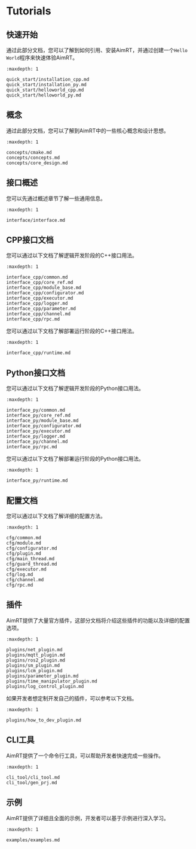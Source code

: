 # Tutorials


## 快速开始

通过此部分文档，您可以了解到如何引用、安装AimRT，并通过创建一个`Hello World`程序来快速体验AimRT。

```{toctree}
:maxdepth: 1

quick_start/installation_cpp.md
quick_start/installation_py.md
quick_start/helloworld_cpp.md
quick_start/helloworld_py.md
```

## 概念

通过此部分文档，您可以了解到AimRT中的一些核心概念和设计思想。


```{toctree}
:maxdepth: 1

concepts/cmake.md
concepts/concepts.md
concepts/core_design.md
```

## 接口概述

您可以先通过概述章节了解一些通用信息。

```{toctree}
:maxdepth: 1

interface/interface.md
```

## CPP接口文档

您可以通过以下文档了解逻辑开发阶段的C++接口用法。

```{toctree}
:maxdepth: 1

interface_cpp/common.md
interface_cpp/core_ref.md
interface_cpp/module_base.md
interface_cpp/configurator.md
interface_cpp/executor.md
interface_cpp/logger.md
interface_cpp/parameter.md
interface_cpp/channel.md
interface_cpp/rpc.md
```

您可以通过以下文档了解部署运行阶段的C++接口用法。

```{toctree}
:maxdepth: 1

interface_cpp/runtime.md
```



## Python接口文档

<!-- TODO, 本章节待整理-------- -->

您可以通过以下文档了解逻辑开发阶段的Python接口用法。

```{toctree}
:maxdepth: 1

interface_py/common.md
interface_py/core_ref.md
interface_py/module_base.md
interface_py/configurator.md
interface_py/executor.md
interface_py/logger.md
interface_py/channel.md
interface_py/rpc.md
```

您可以通过以下文档了解部署运行阶段的Python接口用法。

```{toctree}
:maxdepth: 1

interface_py/runtime.md
```

## 配置文档

您可以通过以下文档了解详细的配置方法。

```{toctree}
:maxdepth: 1

cfg/common.md
cfg/module.md
cfg/configurator.md
cfg/plugin.md
cfg/main_thread.md
cfg/guard_thread.md
cfg/executor.md
cfg/log.md
cfg/channel.md
cfg/rpc.md
```

## 插件

<!-- TODO, 本章节待整理-------- -->

AimRT提供了大量官方插件，这部分文档将介绍这些插件的功能以及详细的配置选项。

```{toctree}
:maxdepth: 1

plugins/net_plugin.md
plugins/mqtt_plugin.md
plugins/ros2_plugin.md
plugins/sm_plugin.md
plugins/lcm_plugin.md
plugins/parameter_plugin.md
plugins/time_manipulator_plugin.md
plugins/log_control_plugin.md
```

如果开发者想定制开发自己的插件，可以参考以下文档。
```{toctree}
:maxdepth: 1

plugins/how_to_dev_plugin.md
```


## CLI工具

<!-- TODO, 本章节待整理-------- -->

AimRT提供了一个命令行工具，可以帮助开发者快速完成一些操作。

```{toctree}
:maxdepth: 1

cli_tool/cli_tool.md
cli_tool/gen_prj.md
```


## 示例

<!-- TODO, 本章节待整理-------- -->

AimRT提供了详细且全面的示例，开发者可以基于示例进行深入学习。

```{toctree}
:maxdepth: 1

examples/examples.md
```
